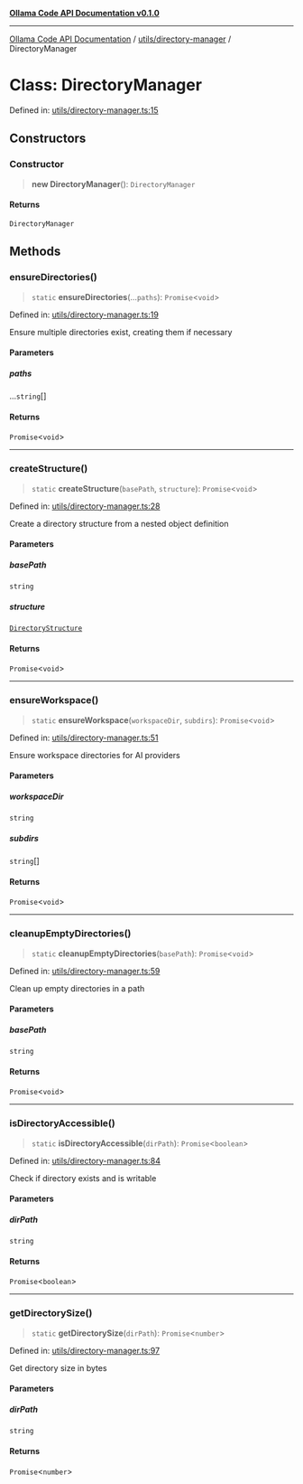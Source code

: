 [**Ollama Code API Documentation v0.1.0**](../../../README.md)

***

[Ollama Code API Documentation](../../../modules.md) / [utils/directory-manager](../README.md) / DirectoryManager

# Class: DirectoryManager

Defined in: [utils/directory-manager.ts:15](https://github.com/erichchampion/ollama-code/blob/9a797208bc9e993c86c1b8d84dd48ab6c5c7989f/ollama-code/src/utils/directory-manager.ts#L15)

## Constructors

### Constructor

> **new DirectoryManager**(): `DirectoryManager`

#### Returns

`DirectoryManager`

## Methods

### ensureDirectories()

> `static` **ensureDirectories**(...`paths`): `Promise`\<`void`\>

Defined in: [utils/directory-manager.ts:19](https://github.com/erichchampion/ollama-code/blob/9a797208bc9e993c86c1b8d84dd48ab6c5c7989f/ollama-code/src/utils/directory-manager.ts#L19)

Ensure multiple directories exist, creating them if necessary

#### Parameters

##### paths

...`string`[]

#### Returns

`Promise`\<`void`\>

***

### createStructure()

> `static` **createStructure**(`basePath`, `structure`): `Promise`\<`void`\>

Defined in: [utils/directory-manager.ts:28](https://github.com/erichchampion/ollama-code/blob/9a797208bc9e993c86c1b8d84dd48ab6c5c7989f/ollama-code/src/utils/directory-manager.ts#L28)

Create a directory structure from a nested object definition

#### Parameters

##### basePath

`string`

##### structure

[`DirectoryStructure`](../interfaces/DirectoryStructure.md)

#### Returns

`Promise`\<`void`\>

***

### ensureWorkspace()

> `static` **ensureWorkspace**(`workspaceDir`, `subdirs`): `Promise`\<`void`\>

Defined in: [utils/directory-manager.ts:51](https://github.com/erichchampion/ollama-code/blob/9a797208bc9e993c86c1b8d84dd48ab6c5c7989f/ollama-code/src/utils/directory-manager.ts#L51)

Ensure workspace directories for AI providers

#### Parameters

##### workspaceDir

`string`

##### subdirs

`string`[]

#### Returns

`Promise`\<`void`\>

***

### cleanupEmptyDirectories()

> `static` **cleanupEmptyDirectories**(`basePath`): `Promise`\<`void`\>

Defined in: [utils/directory-manager.ts:59](https://github.com/erichchampion/ollama-code/blob/9a797208bc9e993c86c1b8d84dd48ab6c5c7989f/ollama-code/src/utils/directory-manager.ts#L59)

Clean up empty directories in a path

#### Parameters

##### basePath

`string`

#### Returns

`Promise`\<`void`\>

***

### isDirectoryAccessible()

> `static` **isDirectoryAccessible**(`dirPath`): `Promise`\<`boolean`\>

Defined in: [utils/directory-manager.ts:84](https://github.com/erichchampion/ollama-code/blob/9a797208bc9e993c86c1b8d84dd48ab6c5c7989f/ollama-code/src/utils/directory-manager.ts#L84)

Check if directory exists and is writable

#### Parameters

##### dirPath

`string`

#### Returns

`Promise`\<`boolean`\>

***

### getDirectorySize()

> `static` **getDirectorySize**(`dirPath`): `Promise`\<`number`\>

Defined in: [utils/directory-manager.ts:97](https://github.com/erichchampion/ollama-code/blob/9a797208bc9e993c86c1b8d84dd48ab6c5c7989f/ollama-code/src/utils/directory-manager.ts#L97)

Get directory size in bytes

#### Parameters

##### dirPath

`string`

#### Returns

`Promise`\<`number`\>
